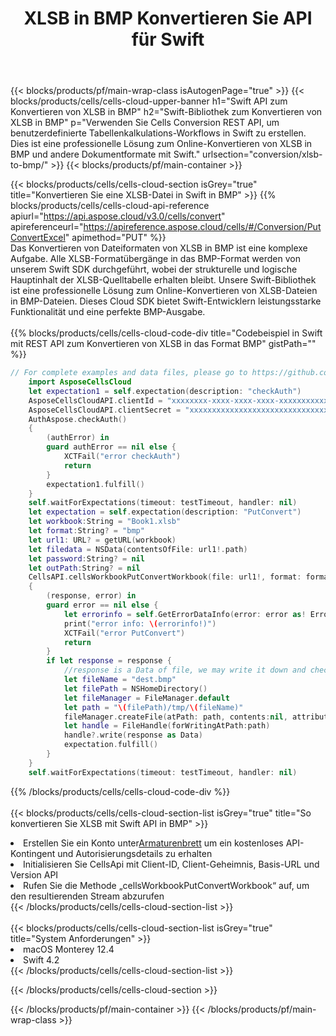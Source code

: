 ﻿---
title:  XLSB in BMP Konvertieren Sie API für Swift
description:  Verwenden von Aspose.Cells Cloud SDK für Swift zum Konvertieren einer XLSB-Formatdatei in eine Datei im BMP-Format.
url: /de/swift/conversion/xlsb-to-bmp/
---
{{< blocks/products/pf/main-wrap-class isAutogenPage="true" >}}
{{< blocks/products/cells/cells-cloud-upper-banner h1="Swift API zum Konvertieren von XLSB in BMP" h2="Swift-Bibliothek zum Konvertieren von XLSB in BMP" p="Verwenden Sie Cells Conversion REST API, um benutzerdefinierte Tabellenkalkulations-Workflows in Swift zu erstellen. Dies ist eine professionelle Lösung zum Online-Konvertieren von XLSB in BMP und andere Dokumentformate mit Swift." urlsection="conversion/xlsb-to-bmp/" >}}
{{< blocks/products/pf/main-container >}}

{{< blocks/products/cells/cells-cloud-section isGrey="true" title="Konvertieren Sie eine XLSB-Datei in Swift in BMP" >}}
{{% blocks/products/cells/cells-cloud-api-reference apiurl="https://api.aspose.cloud/v3.0/cells/convert" apireferenceurl="https://apireference.aspose.cloud/cells/#/Conversion/PutConvertExcel" apimethod="PUT" %}}
<br/>
Das Konvertieren von Dateiformaten von XLSB in BMP ist eine komplexe Aufgabe. Alle XLSB-Formatübergänge in das BMP-Format werden von unserem Swift SDK durchgeführt, wobei der strukturelle und logische Hauptinhalt der XLSB-Quelltabelle erhalten bleibt. Unsere Swift-Bibliothek ist eine professionelle Lösung zum Online-Konvertieren von XLSB-Dateien in BMP-Dateien. Dieses Cloud SDK bietet Swift-Entwicklern leistungsstarke Funktionalität und eine perfekte BMP-Ausgabe.
<br/>
<br/>
{{% blocks/products/cells/cells-cloud-code-div title="Codebeispiel in Swift mit REST API zum Konvertieren von XLSB in das Format BMP" gistPath="" %}}
 
```swift
// For complete examples and data files, please go to https://github.com/aspose-cells-cloud/aspose-cells-cloud-swift/
    import AsposeCellsCloud
    let expectation1 = self.expectation(description: "checkAuth")
    AsposeCellsCloudAPI.clientId = "xxxxxxxx-xxxx-xxxx-xxxx-xxxxxxxxxxxx"
    AsposeCellsCloudAPI.clientSecret = "xxxxxxxxxxxxxxxxxxxxxxxxxxxxxxxx"
    AuthAspose.checkAuth()
    {
        (authError) in
        guard authError == nil else {
            XCTFail("error checkAuth")
            return
        }
        expectation1.fulfill()
    }
    self.waitForExpectations(timeout: testTimeout, handler: nil)        
    let expectation = self.expectation(description: "PutConvert")
    let workbook:String = "Book1.xlsb"
    let format:String? = "bmp"     
    let url1: URL? = getURL(workbook)
    let filedata = NSData(contentsOfFile: url1!.path)
    let password:String? = nil
    let outPath:String? = nil
    CellsAPI.cellsWorkbookPutConvertWorkbook(file: url1!, format: format, password: password, outPath: outPath)
    {
        (response, error) in
        guard error == nil else {
            let errorinfo = self.GetErrorDataInfo(error: error as! ErrorResponse)
            print("error info: \(errorinfo!)")
            XCTFail("error PutConvert")
            return
        }            
        if let response = response {
            //response is a Data of file, we may write it down and check it.
            let fileName = "dest.bmp"
            let filePath = NSHomeDirectory()
            let fileManager = FileManager.default
            let path = "\(filePath)/tmp/\(fileName)"
            fileManager.createFile(atPath: path, contents:nil, attributes:nil)
            let handle = FileHandle(forWritingAtPath:path)
            handle?.write(response as Data)
            expectation.fulfill()
        }
    }
    self.waitForExpectations(timeout: testTimeout, handler: nil)
```
 
{{% /blocks/products/cells/cells-cloud-code-div %}}
<br/>
<br/>
{{< blocks/products/cells/cells-cloud-section-list isGrey="true" title="So konvertieren Sie XLSB mit Swift API in BMP" >}}
<li> Erstellen Sie ein Konto unter<a href="https://dashboard.aspose.cloud/">Armaturenbrett</a> um ein kostenloses API-Kontingent und Autorisierungsdetails zu erhalten</li>
<li>Initialisieren Sie CellsApi mit Client-ID, Client-Geheimnis, Basis-URL und Version API</li>
<li>Rufen Sie die Methode „cellsWorkbookPutConvertWorkbook“ auf, um den resultierenden Stream abzurufen</li>
{{< /blocks/products/cells/cells-cloud-section-list >}}
<br/>
<br/>
{{< blocks/products/cells/cells-cloud-section-list isGrey="true" title="System Anforderungen" >}}
<li>macOS Monterey 12.4</li>
<li>Swift 4.2</li>
{{< /blocks/products/cells/cells-cloud-section-list >}}

{{< /blocks/products/cells/cells-cloud-section >}}

{{< /blocks/products/pf/main-container >}}
{{< /blocks/products/pf/main-wrap-class >}}
